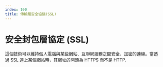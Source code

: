 ```yaml
---
index: 100
title: 傳輸層安全協議(SSL)
---
```

# 安全封包層協定 (SSL)

這個技術可以維持個人電腦與某些網站、互聯網服務之間安全、加密的連線。當透過 SSL 連上某個網站時，其網址的開頭為 HTTPS  而不是 HTTP.
